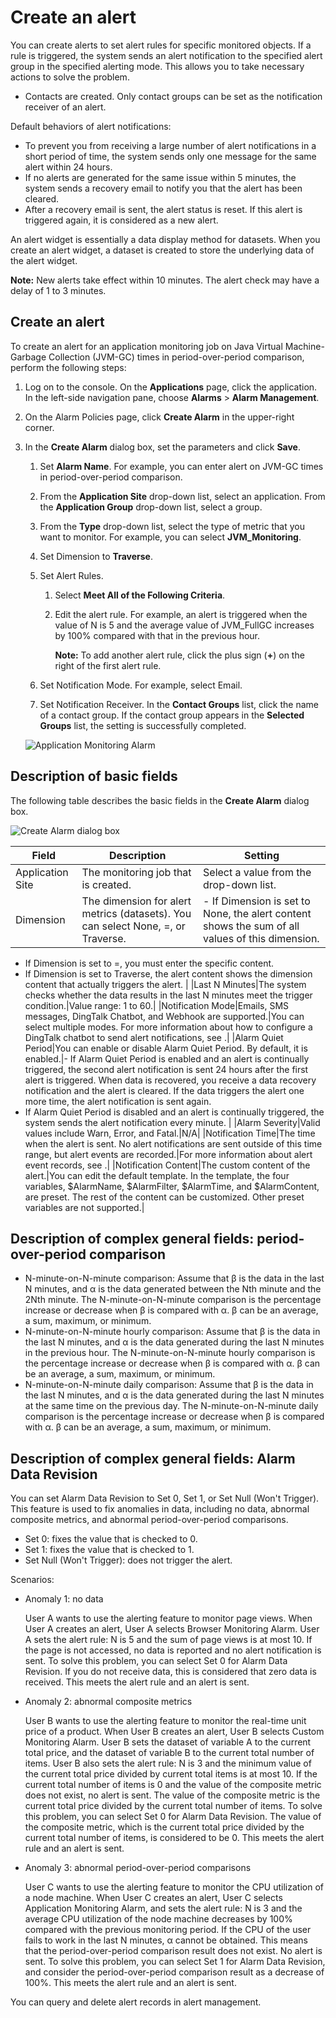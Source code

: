 # Create an alert

You can create alerts to set alert rules for specific monitored objects. If a rule is triggered, the system sends an alert notification to the specified alert group in the specified alerting mode. This allows you to take necessary actions to solve the problem.

-   Contacts are created. Only contact groups can be set as the notification receiver of an alert.

Default behaviors of alert notifications:

-   To prevent you from receiving a large number of alert notifications in a short period of time, the system sends only one message for the same alert within 24 hours.
-   If no alerts are generated for the same issue within 5 minutes, the system sends a recovery email to notify you that the alert has been cleared.
-   After a recovery email is sent, the alert status is reset. If this alert is triggered again, it is considered as a new alert.

An alert widget is essentially a data display method for datasets. When you create an alert widget, a dataset is created to store the underlying data of the alert widget.

**Note:** New alerts take effect within 10 minutes. The alert check may have a delay of 1 to 3 minutes.

## Create an alert

To create an alert for an application monitoring job on Java Virtual Machine-Garbage Collection \(JVM-GC\) times in period-over-period comparison, perform the following steps:

1.  Log on to the console. On the **Applications** page, click the application. In the left-side navigation pane, choose **Alarms** \> **Alarm Management**.

2.  On the Alarm Policies page, click **Create Alarm** in the upper-right corner.

3.  In the **Create Alarm** dialog box, set the parameters and click **Save**.

    1.  Set **Alarm Name**. For example, you can enter alert on JVM-GC times in period-over-period comparison.

    2.  From the **Application Site** drop-down list, select an application. From the **Application Group** drop-down list, select a group.

    3.  From the **Type** drop-down list, select the type of metric that you want to monitor. For example, you can select **JVM\_Monitoring**.

    4.  Set Dimension to **Traverse**.

    5.  Set Alert Rules.

        1.  Select **Meet All of the Following Criteria**.
        2.  Edit the alert rule. For example, an alert is triggered when the value of N is 5 and the average value of JVM\_FullGC increases by 100% compared with that in the previous hour.

            **Note:** To add another alert rule, click the plus sign \(**+**\) on the right of the first alert rule.

    6.  Set Notification Mode. For example, select Email.

    7.  Set Notification Receiver. In the **Contact Groups** list, click the name of a contact group. If the contact group appears in the **Selected Groups** list, the setting is successfully completed.

    ![Application Monitoring Alarm](https://static-aliyun-doc.oss-accelerate.aliyuncs.com/assets/img/en-US/3608828061/p174561.png)


## Description of basic fields

The following table describes the basic fields in the **Create Alarm** dialog box.

![Create Alarm dialog box](https://static-aliyun-doc.oss-accelerate.aliyuncs.com/assets/img/en-US/6128828061/p174562.png)

|Field|Description|Setting|
|-----|-----------|-------|
|Application Site|The monitoring job that is created.|Select a value from the drop-down list.|
|Dimension|The dimension for alert metrics \(datasets\). You can select None, =, or Traverse.|-   If Dimension is set to None, the alert content shows the sum of all values of this dimension.
-   If Dimension is set to =, you must enter the specific content.
-   If Dimension is set to Traverse, the alert content shows the dimension content that actually triggers the alert. |
|Last N Minutes|The system checks whether the data results in the last N minutes meet the trigger condition.|Value range: 1 to 60.|
|Notification Mode|Emails, SMS messages, DingTalk Chatbot, and Webhook are supported.|You can select multiple modes. For more information about how to configure a DingTalk chatbot to send alert notifications, see .|
|Alarm Quiet Period|You can enable or disable Alarm Quiet Period. By default, it is enabled.|-   If Alarm Quiet Period is enabled and an alert is continually triggered, the second alert notification is sent 24 hours after the first alert is triggered. When data is recovered, you receive a data recovery notification and the alert is cleared. If the data triggers the alert one more time, the alert notification is sent again.
-   If Alarm Quiet Period is disabled and an alert is continually triggered, the system sends the alert notification every minute. |
|Alarm Severity|Valid values include Warn, Error, and Fatal.|N/A|
|Notification Time|The time when the alert is sent. No alert notifications are sent outside of this time range, but alert events are recorded.|For more information about alert event records, see .|
|Notification Content|The custom content of the alert.|You can edit the default template. In the template, the four variables, $AlarmName, $AlarmFilter, $AlarmTime, and $AlarmContent, are preset. The rest of the content can be customized. Other preset variables are not supported.|

## Description of complex general fields: period-over-period comparison

-   N-minute-on-N-minute comparison: Assume that β is the data in the last N minutes, and α is the data generated between the Nth minute and the 2Nth minute. The N-minute-on-N-minute comparison is the percentage increase or decrease when β is compared with α. β can be an average, a sum, maximum, or minimum.
-   N-minute-on-N-minute hourly comparison: Assume that β is the data in the last N minutes, and α is the data generated during the last N minutes in the previous hour. The N-minute-on-N-minute hourly comparison is the percentage increase or decrease when β is compared with α. β can be an average, a sum, maximum, or minimum.
-   N-minute-on-N-minute daily comparison: Assume that β is the data in the last N minutes, and α is the data generated during the last N minutes at the same time on the previous day. The N-minute-on-N-minute daily comparison is the percentage increase or decrease when β is compared with α. β can be an average, a sum, maximum, or minimum.

## Description of complex general fields: Alarm Data Revision

You can set Alarm Data Revision to Set 0, Set 1, or Set Null \(Won't Trigger\). This feature is used to fix anomalies in data, including no data, abnormal composite metrics, and abnormal period-over-period comparisons.

-   Set 0: fixes the value that is checked to 0.
-   Set 1: fixes the value that is checked to 1.
-   Set Null \(Won't Trigger\): does not trigger the alert.

Scenarios:

-   Anomaly 1: no data

    User A wants to use the alerting feature to monitor page views. When User A creates an alert, User A selects Browser Monitoring Alarm. User A sets the alert rule: N is 5 and the sum of page views is at most 10. If the page is not accessed, no data is reported and no alert notification is sent. To solve this problem, you can select Set 0 for Alarm Data Revision. If you do not receive data, this is considered that zero data is received. This meets the alert rule and an alert is sent.

-   Anomaly 2: abnormal composite metrics

    User B wants to use the alerting feature to monitor the real-time unit price of a product. When User B creates an alert, User B selects Custom Monitoring Alarm. User B sets the dataset of variable A to the current total price, and the dataset of variable B to the current total number of items. User B also sets the alert rule: N is 3 and the minimum value of the current total price divided by current total items is at most 10. If the current total number of items is 0 and the value of the composite metric does not exist, no alert is sent. The value of the composite metric is the current total price divided by the current total number of items. To solve this problem, you can select Set 0 for Alarm Data Revision. The value of the composite metric, which is the current total price divided by the current total number of items, is considered to be 0. This meets the alert rule and an alert is sent.

-   Anomaly 3: abnormal period-over-period comparisons

    User C wants to use the alerting feature to monitor the CPU utilization of a node machine. When User C creates an alert, User C selects Application Monitoring Alarm, and sets the alert rule: N is 3 and the average CPU utilization of the node machine decreases by 100% compared with the previous monitoring period. If the CPU of the user fails to work in the last N minutes, α cannot be obtained. This means that the period-over-period comparison result does not exist. No alert is sent. To solve this problem, you can select Set 1 for Alarm Data Revision, and consider the period-over-period comparison result as a decrease of 100%. This meets the alert rule and an alert is sent.


You can query and delete alert records in alert management.


